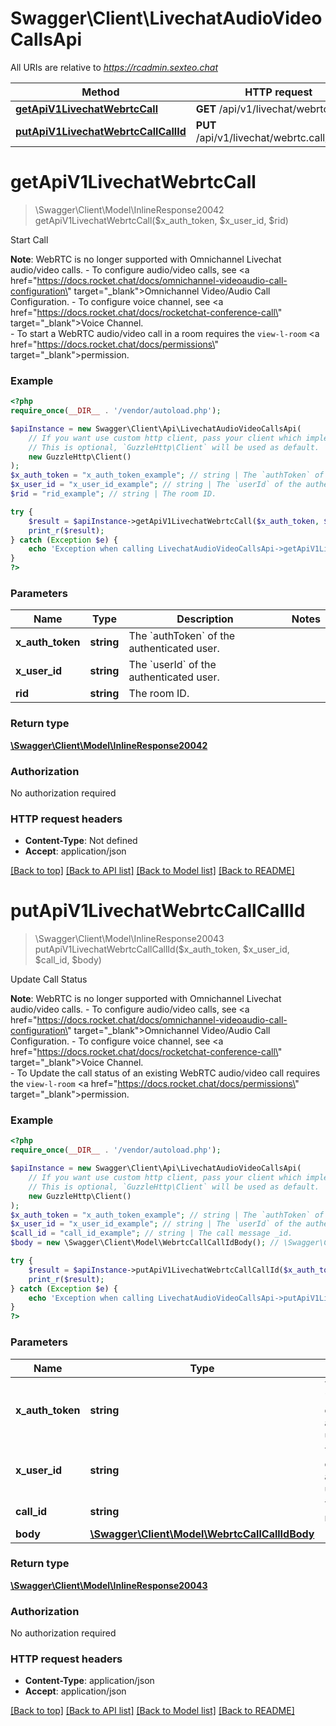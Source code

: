 # Swagger\Client\LivechatAudioVideoCallsApi

All URIs are relative to *https://rcadmin.sexteo.chat*

Method | HTTP request | Description
------------- | ------------- | -------------
[**getApiV1LivechatWebrtcCall**](LivechatAudioVideoCallsApi.md#getapiv1livechatwebrtccall) | **GET** /api/v1/livechat/webrtc.call | Start Call
[**putApiV1LivechatWebrtcCallCallId**](LivechatAudioVideoCallsApi.md#putapiv1livechatwebrtccallcallid) | **PUT** /api/v1/livechat/webrtc.call/{callId} | Update Call Status

# **getApiV1LivechatWebrtcCall**
> \Swagger\Client\Model\InlineResponse20042 getApiV1LivechatWebrtcCall($x_auth_token, $x_user_id, $rid)

Start Call

**Note**: WebRTC is no longer supported with Omnichannel Livechat audio/video calls. - To configure audio/video calls, see <a href=\"https://docs.rocket.chat/docs/omnichannel-videoaudio-call-configuration\" target=\"_blank\">Omnichannel Video/Audio Call Configuration</a>. - To configure voice channel, see <a href=\"https://docs.rocket.chat/docs/rocketchat-conference-call\" target=\"_blank\">Voice Channel</a>. <br> - To start a WebRTC audio/video call in a room requires the `view-l-room` <a href=\"https://docs.rocket.chat/docs/permissions\" target=\"_blank\">permission</a>.

### Example
```php
<?php
require_once(__DIR__ . '/vendor/autoload.php');

$apiInstance = new Swagger\Client\Api\LivechatAudioVideoCallsApi(
    // If you want use custom http client, pass your client which implements `GuzzleHttp\ClientInterface`.
    // This is optional, `GuzzleHttp\Client` will be used as default.
    new GuzzleHttp\Client()
);
$x_auth_token = "x_auth_token_example"; // string | The `authToken` of the authenticated user.
$x_user_id = "x_user_id_example"; // string | The `userId` of the authenticated user.
$rid = "rid_example"; // string | The room ID.

try {
    $result = $apiInstance->getApiV1LivechatWebrtcCall($x_auth_token, $x_user_id, $rid);
    print_r($result);
} catch (Exception $e) {
    echo 'Exception when calling LivechatAudioVideoCallsApi->getApiV1LivechatWebrtcCall: ', $e->getMessage(), PHP_EOL;
}
?>
```

### Parameters

Name | Type | Description  | Notes
------------- | ------------- | ------------- | -------------
 **x_auth_token** | **string**| The &#x60;authToken&#x60; of the authenticated user. |
 **x_user_id** | **string**| The &#x60;userId&#x60; of the authenticated user. |
 **rid** | **string**| The room ID. |

### Return type

[**\Swagger\Client\Model\InlineResponse20042**](../Model/InlineResponse20042.md)

### Authorization

No authorization required

### HTTP request headers

 - **Content-Type**: Not defined
 - **Accept**: application/json

[[Back to top]](#) [[Back to API list]](../../README.md#documentation-for-api-endpoints) [[Back to Model list]](../../README.md#documentation-for-models) [[Back to README]](../../README.md)

# **putApiV1LivechatWebrtcCallCallId**
> \Swagger\Client\Model\InlineResponse20043 putApiV1LivechatWebrtcCallCallId($x_auth_token, $x_user_id, $call_id, $body)

Update Call Status

**Note**: WebRTC is no longer supported with Omnichannel Livechat audio/video calls. - To configure audio/video calls, see <a href=\"https://docs.rocket.chat/docs/omnichannel-videoaudio-call-configuration\" target=\"_blank\">Omnichannel Video/Audio Call Configuration</a>. - To configure voice channel, see <a href=\"https://docs.rocket.chat/docs/rocketchat-conference-call\" target=\"_blank\">Voice Channel</a>. <br> - To  Update the call status of an existing WebRTC audio/video call requires the `view-l-room` <a href=\"https://docs.rocket.chat/docs/permissions\" target=\"_blank\">permission</a>.

### Example
```php
<?php
require_once(__DIR__ . '/vendor/autoload.php');

$apiInstance = new Swagger\Client\Api\LivechatAudioVideoCallsApi(
    // If you want use custom http client, pass your client which implements `GuzzleHttp\ClientInterface`.
    // This is optional, `GuzzleHttp\Client` will be used as default.
    new GuzzleHttp\Client()
);
$x_auth_token = "x_auth_token_example"; // string | The `authToken` of the authenticated user.
$x_user_id = "x_user_id_example"; // string | The `userId` of the authenticated user.
$call_id = "call_id_example"; // string | The call message _id.
$body = new \Swagger\Client\Model\WebrtcCallCallIdBody(); // \Swagger\Client\Model\WebrtcCallCallIdBody | 

try {
    $result = $apiInstance->putApiV1LivechatWebrtcCallCallId($x_auth_token, $x_user_id, $call_id, $body);
    print_r($result);
} catch (Exception $e) {
    echo 'Exception when calling LivechatAudioVideoCallsApi->putApiV1LivechatWebrtcCallCallId: ', $e->getMessage(), PHP_EOL;
}
?>
```

### Parameters

Name | Type | Description  | Notes
------------- | ------------- | ------------- | -------------
 **x_auth_token** | **string**| The &#x60;authToken&#x60; of the authenticated user. |
 **x_user_id** | **string**| The &#x60;userId&#x60; of the authenticated user. |
 **call_id** | **string**| The call message _id. |
 **body** | [**\Swagger\Client\Model\WebrtcCallCallIdBody**](../Model/WebrtcCallCallIdBody.md)|  | [optional]

### Return type

[**\Swagger\Client\Model\InlineResponse20043**](../Model/InlineResponse20043.md)

### Authorization

No authorization required

### HTTP request headers

 - **Content-Type**: application/json
 - **Accept**: application/json

[[Back to top]](#) [[Back to API list]](../../README.md#documentation-for-api-endpoints) [[Back to Model list]](../../README.md#documentation-for-models) [[Back to README]](../../README.md)

